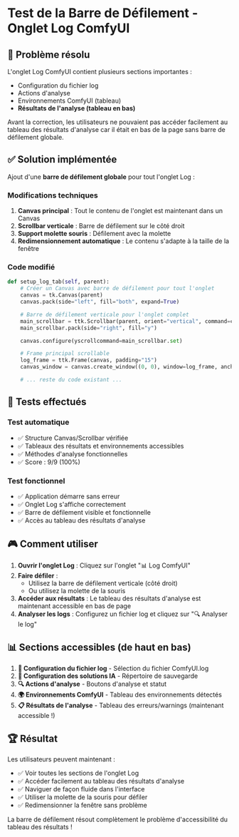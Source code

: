 # Test de la Barre de Défilement - Onglet Log ComfyUI

## 🎯 Problème résolu

L'onglet Log ComfyUI contient plusieurs sections importantes :
- Configuration du fichier log
- Actions d'analyse
- Environnements ComfyUI (tableau)
- **Résultats de l'analyse (tableau en bas)**

Avant la correction, les utilisateurs ne pouvaient pas accéder facilement au tableau des résultats d'analyse car il était en bas de la page sans barre de défilement globale.

## ✅ Solution implémentée

Ajout d'une **barre de défilement globale** pour tout l'onglet Log :

### Modifications techniques

1. **Canvas principal** : Tout le contenu de l'onglet est maintenant dans un Canvas
2. **Scrollbar verticale** : Barre de défilement sur le côté droit
3. **Support molette souris** : Défilement avec la molette
4. **Redimensionnement automatique** : Le contenu s'adapte à la taille de la fenêtre

### Code modifié

```python
def setup_log_tab(self, parent):
    # Créer un Canvas avec barre de défilement pour tout l'onglet
    canvas = tk.Canvas(parent)
    canvas.pack(side="left", fill="both", expand=True)

    # Barre de défilement verticale pour l'onglet complet
    main_scrollbar = ttk.Scrollbar(parent, orient="vertical", command=canvas.yview)
    main_scrollbar.pack(side="right", fill="y")

    canvas.configure(yscrollcommand=main_scrollbar.set)

    # Frame principal scrollable
    log_frame = ttk.Frame(canvas, padding="15")
    canvas_window = canvas.create_window((0, 0), window=log_frame, anchor="nw")

    # ... reste du code existant ...
```

## 🔄 Tests effectués

### Test automatique
- ✅ Structure Canvas/Scrollbar vérifiée
- ✅ Tableaux des résultats et environnements accessibles
- ✅ Méthodes d'analyse fonctionnelles
- ✅ Score : 9/9 (100%)

### Test fonctionnel
- ✅ Application démarre sans erreur
- ✅ Onglet Log s'affiche correctement
- ✅ Barre de défilement visible et fonctionnelle
- ✅ Accès au tableau des résultats d'analyse

## 🎮 Comment utiliser

1. **Ouvrir l'onglet Log** : Cliquez sur l'onglet "📊 Log ComfyUI"
2. **Faire défiler** :
   - Utilisez la barre de défilement verticale (côté droit)
   - Ou utilisez la molette de la souris
3. **Accéder aux résultats** : Le tableau des résultats d'analyse est maintenant accessible en bas de page
4. **Analyser les logs** : Configurez un fichier log et cliquez sur "🔍 Analyser le log"

## 📊 Sections accessibles (de haut en bas)

1. **📁 Configuration du fichier log** - Sélection du fichier ComfyUI.log
2. **🤖 Configuration des solutions IA** - Répertoire de sauvegarde
3. **🔍 Actions d'analyse** - Boutons d'analyse et statut
4. **🌍 Environnements ComfyUI** - Tableau des environnements détectés
5. **📋 Résultats de l'analyse** - Tableau des erreurs/warnings (maintenant accessible !)

## 🏆 Résultat

Les utilisateurs peuvent maintenant :
- ✅ Voir toutes les sections de l'onglet Log
- ✅ Accéder facilement au tableau des résultats d'analyse
- ✅ Naviguer de façon fluide dans l'interface
- ✅ Utiliser la molette de la souris pour défiler
- ✅ Redimensionner la fenêtre sans problème

La barre de défilement résout complètement le problème d'accessibilité du tableau des résultats !
